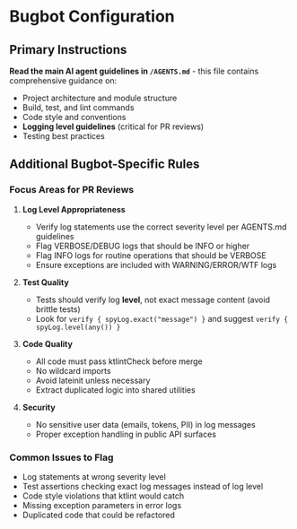 # Bugbot Configuration

## Primary Instructions

**Read the main AI agent guidelines in `/AGENTS.md`** - this file contains comprehensive guidance on:
- Project architecture and module structure
- Build, test, and lint commands
- Code style and conventions
- **Logging level guidelines** (critical for PR reviews)
- Testing best practices

## Additional Bugbot-Specific Rules

### Focus Areas for PR Reviews

1. **Log Level Appropriateness**
   - Verify log statements use the correct severity level per AGENTS.md guidelines
   - Flag VERBOSE/DEBUG logs that should be INFO or higher
   - Flag INFO logs for routine operations that should be VERBOSE
   - Ensure exceptions are included with WARNING/ERROR/WTF logs

2. **Test Quality**
   - Tests should verify log **level**, not exact message content (avoid brittle tests)
   - Look for `verify { spyLog.exact("message") }` and suggest `verify { spyLog.level(any()) }`

3. **Code Quality**
   - All code must pass ktlintCheck before merge
   - No wildcard imports
   - Avoid lateinit unless necessary
   - Extract duplicated logic into shared utilities

4. **Security**
   - No sensitive user data (emails, tokens, PII) in log messages
   - Proper exception handling in public API surfaces

### Common Issues to Flag

- Log statements at wrong severity level
- Test assertions checking exact log messages instead of log level
- Code style violations that ktlint would catch
- Missing exception parameters in error logs
- Duplicated code that could be refactored

